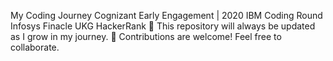  My Coding Journey
Cognizant Early Engagement | 2020
IBM Coding Round
Infosys Finacle
UKG HackerRank
📌 This repository will always be updated as I grow in my journey.
🤝 Contributions are welcome! Feel free to collaborate.
